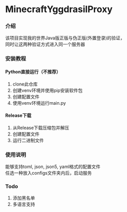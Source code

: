 # MinecraftYggdrasilProxy
### 介绍
该项目实现我的世界Java版正版与伪正版(外置登录)的验证，  
同时让这两种验证方式进入同一个服务器

### 安装教程
#### Python直接运行（不推荐）

1. clone此仓库
2. 创建venv环境并使用pip安装软件包
3. 创建配置文件
4. 使用venv环境运行main.py

#### Release下载
1. 从Release下载压缩包并解压
2. 创建配置文件
3. 运行二进制文件

### 使用说明
能够支持toml, json, json5, yaml格式的配置文件  
任选一种放入configs文件夹内后，启动服务

### Todo

1. 添加黑名单
2. 多语言支持